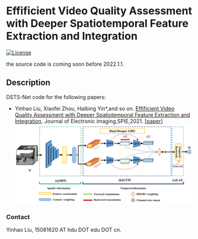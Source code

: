 # Effificient Video Quality Assessment with Deeper Spatiotemporal Feature Extraction and Integration
[![License](https://img.shields.io/github/license/mashape/apistatus.svg?maxAge=2592000)](License)

the source code is coming soon before 2022.1.1.

## Description
DSTS-Net code for the following papers:

- Yinhao Liu, Xiaofei Zhou, Haibing Yin*,and so on. 
[Effificient Video Quality Assessment with Deeper Spatiotemporal Feature Extraction and Integration](https://dl.acm.org/citation.cfm?doid=3343031.3351028). Journal of Electronic imaging,SPIE,2021. 
[[paper]](...)
![Framework](Framework.jpg)


### Contact
Yinhao Liu, 15081620 AT hdu DOT edu DOT cn.
